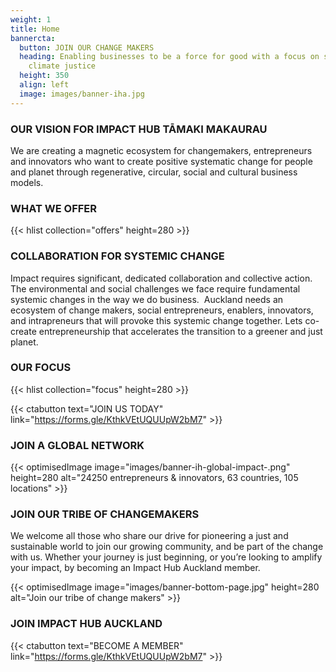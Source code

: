 ```yaml
---
weight: 1
title: Home
bannercta:
  button: JOIN OUR CHANGE MAKERS
  heading: Enabling businesses to be a force for good with a focus on social &
    climate justice
  height: 350
  align: left
  image: images/banner-iha.jpg
---
```

### OUR VISION FOR IMPACT HUB TĀMAKI MAKAURAU

We are creating a magnetic ecosystem for changemakers, entrepreneurs and innovators who want to create positive systematic change for people and planet through regenerative, circular, social and cultural business models. 

### WHAT WE OFFER

{{< hlist collection="offers" height=280 >}}

### COLLABORATION FOR SYSTEMIC CHANGE

Impact requires significant, dedicated collaboration and collective action. The environmental and social challenges we face require fundamental systemic changes in the way we do business.  Auckland needs an ecosystem of change makers, social entrepreneurs, enablers, innovators, and intrapreneurs that will provoke this systemic change together. Lets co-create entrepreneurship that accelerates the transition to a greener and just planet.

### OUR FOCUS

{{< hlist collection="focus" height=280 >}}

{{< ctabutton text="JOIN US TODAY" link="https://forms.gle/KthkVEtUQUUpW2bM7" >}}

### JOIN A GLOBAL NETWORK

{{< optimisedImage image="images/banner-ih-global-impact-.png" height=280 alt="24250 entrepreneurs & innovators, 63 countries, 105 locations" >}}

### JOIN OUR TRIBE OF CHANGEMAKERS

We welcome all those who share our drive for pioneering a just and sustainable world to join our growing community, and be part of the change with us. Whether your journey is just beginning, or you’re looking to amplify your impact, by becoming an Impact Hub Auckland member.

{{< optimisedImage image="images/banner-bottom-page.jpg" height=280 alt="Join our tribe of change makers" >}}

### JOIN IMPACT HUB AUCKLAND

{{< ctabutton text="BECOME A MEMBER" link="https://forms.gle/KthkVEtUQUUpW2bM7" >}}